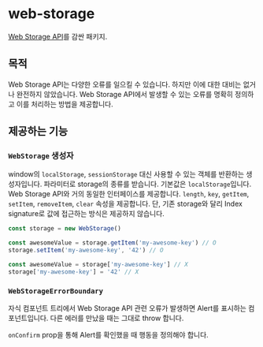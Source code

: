 # web-storage

[Web Storage API](https://developer.mozilla.org/en-US/docs/Web/API/Web_Storage_API)를 감싼 패키지.

## 목적

Web Storage API는 다양한 오류를 일으킬 수 있습니다.
하지만 이에 대한 대비는 없거나 완전하지 않았습니다.
Web Storage API에서 발생할 수 있는 오류를 명확히 정의하고 이를 처리하는 방법을 제공합니다.

## 제공하는 기능

### `WebStorage` 생성자

window의 `localStorage`, `sessionStorage` 대신 사용할 수 있는 객체를 반환하는 생성자입니다.
파라미터로 storage의 종류를 받습니다. 기본값은 `localStorage`입니다.
Web Storage API와 거의 동일한 인터페이스를 제공합니다.
`length`, `key`, `getItem`, `setItem`, `removeItem`, `clear` 속성을 제공합니다.
단, 기존 storage와 달리 Index signature로 값에 접근하는 방식은 제공하지 않습니다.

```ts
const storage = new WebStorage()

const awesomeValue = storage.getItem('my-awesome-key') // O
storage.setItem('my-awesome-key', '42') // O

const awesomeValue = storage['my-awesome-key'] // X
storage['my-awesome-key'] = '42' // X
```

### `WebStorageErrorBoundary`

자식 컴포넌트 트리에서 Web Storage API 관련 오류가 발생하면 Alert를 표시하는 컴포넌트입니다. 다른 에러를 만났을 때는 그대로 throw 합니다.

`onConfirm` prop을 통해 Alert를 확인했을 때 행동을 정의해야 합니다.
